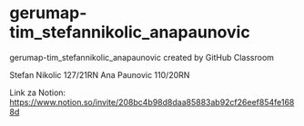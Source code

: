 # gerumap-tim_stefannikolic_anapaunovic
gerumap-tim_stefannikolic_anapaunovic created by GitHub Classroom

Stefan Nikolic 127/21RN
Ana Paunovic 110/20RN

Link za Notion: https://www.notion.so/invite/208bc4b98d8daa85883ab92cf26eef854fe1688d
